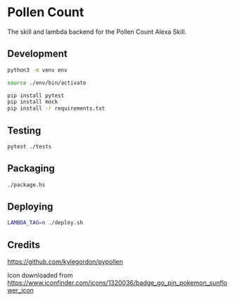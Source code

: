 # Pollen Count

The skill and lambda backend for the Pollen Count Alexa Skill. 

## Development

```bash
python3 -m venv env

source ./env/bin/activate

pip install pytest
pip install mock
pip install -r requirements.txt
```

## Testing

```bash
pytest ./tests
```

## Packaging

```bash
./package.hs
```

## Deploying

```bash
LAMBDA_TAG=n ./deploy.sh
```

## Credits

https://github.com/kylegordon/pypollen

Icon downloaded from https://www.iconfinder.com/icons/1320036/badge_go_pin_pokemon_sunflower_icon
